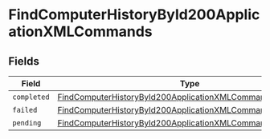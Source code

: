 # FindComputerHistoryById200ApplicationXMLCommands


## Fields

| Field                                                                                                                                               | Type                                                                                                                                                | Required                                                                                                                                            | Description                                                                                                                                         |
| --------------------------------------------------------------------------------------------------------------------------------------------------- | --------------------------------------------------------------------------------------------------------------------------------------------------- | --------------------------------------------------------------------------------------------------------------------------------------------------- | --------------------------------------------------------------------------------------------------------------------------------------------------- |
| `completed`                                                                                                                                         | [FindComputerHistoryById200ApplicationXMLCommandsCompleted](../../models/operations/findcomputerhistorybyid200applicationxmlcommandscompleted.md)[] | :heavy_minus_sign:                                                                                                                                  | N/A                                                                                                                                                 |
| `failed`                                                                                                                                            | [FindComputerHistoryById200ApplicationXMLCommandsFailed](../../models/operations/findcomputerhistorybyid200applicationxmlcommandsfailed.md)[]       | :heavy_minus_sign:                                                                                                                                  | N/A                                                                                                                                                 |
| `pending`                                                                                                                                           | [FindComputerHistoryById200ApplicationXMLCommandsPending](../../models/operations/findcomputerhistorybyid200applicationxmlcommandspending.md)[]     | :heavy_minus_sign:                                                                                                                                  | N/A                                                                                                                                                 |